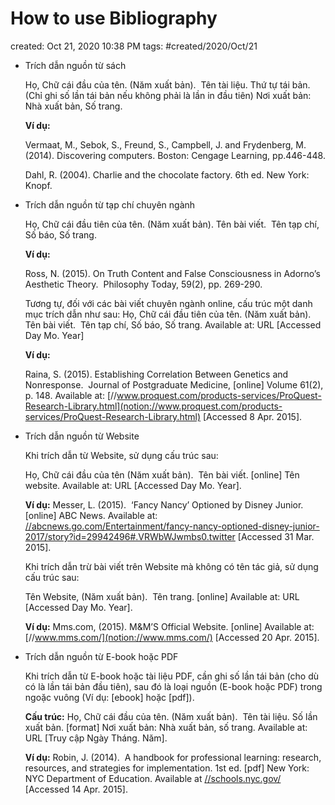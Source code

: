 ---
---

# How to use Bibliography

created: Oct 21, 2020 10:38 PM
tags: #created/2020/Oct/21

- Trích dẫn nguồn từ sách

    Họ, Chữ cái đầu của tên. (Năm xuất bản).  Tên tài liệu. Thứ tự tái bản. (Chỉ ghi số lần tái bản nếu không phải là lần in đầu tiên) Nơi xuất bản: Nhà xuất bản, Số trang.

    **Ví dụ:**

    Vermaat, M., Sebok, S., Freund, S., Campbell, J. and Frydenberg, M. (2014). Discovering computers. Boston: Cengage Learning, pp.446-448.

    Dahl, R. (2004). Charlie and the chocolate factory. 6th ed. New York: Knopf.

- Trích dẫn nguồn từ tạp chí chuyên ngành

    Họ, Chữ cái đầu tiên của tên. (Năm xuất bản). Tên bài viết.  Tên tạp chí, Số báo, Số trang.

    **Ví dụ:**

    Ross, N. (2015). On Truth Content and False Consciousness in Adorno’s Aesthetic Theory.  Philosophy Today, 59(2), pp. 269-290.

    Tương tự, đối với các bài viết chuyên ngành online, cấu trúc một danh mục trích dẫn như sau: Họ, Chữ cái đầu tiên của tên. (Năm xuất bản). Tên bài viết.  Tên tạp chí, Số báo, Số trang. Available at: URL [Accessed Day Mo. Year]

    **Ví dụ:**

    Raina, S. (2015). Establishing Correlation Between Genetics and Nonresponse.  Journal of Postgraduate Medicine, [online] Volume 61(2), p. 148. Available at: [//www.proquest.com/products-services/ProQuest-Research-Library.html](notion://www.proquest.com/products-services/ProQuest-Research-Library.html) [Accessed 8 Apr. 2015].

- Trích dẫn nguồn từ Website

    Khi trích dẫn từ Website, sử dụng cấu trúc sau:

    Họ, Chữ cái đầu của tên (Năm xuất bản).  Tên bài viết. [online] Tên website. Available at: URL [Accessed Day Mo. Year].

    **Ví dụ:** Messer, L. (2015).  ‘Fancy Nancy’ Optioned by Disney Junior. [online] ABC News. Available at: [//abcnews.go.com/Entertainment/fancy-nancy-optioned-disney-junior-2017/story?id=29942496#.VRWbWJwmbs0.twitter](notion://abcnews.go.com/Entertainment/fancy-nancy-optioned-disney-junior-2017/story?id=29942496#.VRWbWJwmbs0.twitter) [Accessed 31 Mar. 2015].

    Khi trích dẫn trừ bài viết trên Website mà không có tên tác giả, sử dụng cấu trúc sau:

    Tên Website, (Năm xuất bản).  Tên trang. [online] Available at: URL [Accessed Day Mo. Year].

    **Ví dụ:** Mms.com, (2015). M&M’S Official Website. [online] Available at: [//www.mms.com/](notion://www.mms.com/) [Accessed 20 Apr. 2015].

- Trích dẫn nguồn từ E-book hoặc PDF

    Khi trích dẫn từ E-book hoặc tài liệu PDF, cần ghi số lần tái bản (cho dù có là lần tái bản đầu tiên), sau đó là loại nguồn (E-book hoặc PDF) trong ngoặc vuông (Ví dụ: [ebook] hoặc [pdf]).

    **Cấu trúc:** Họ, Chữ cái đầu của tên. (Năm xuất bản).  Tên tài liệu. Số lần xuất bản. [format] Nơi xuất bản: Nhà xuất bản, số trang. Available at: URL [Truy cập Ngày Tháng. Năm].

    **Ví dụ:** Robin, J. (2014).  A handbook for professional learning: research, resources, and strategies for implementation. 1st ed. [pdf] New York: NYC Department of Education. Available at [//schools.nyc.gov/](notion://schools.nyc.gov/) [Accessed 14 Apr. 2015].